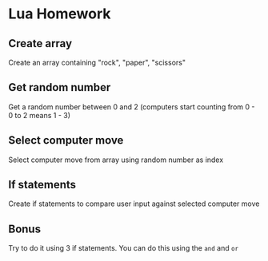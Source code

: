 # Lua Homework

## Create array

Create an array containing "rock", "paper", "scissors"

## Get random number

Get a random number between 0 and 2 (computers start counting from 0 - 0 to 2 means 1 - 3)

## Select computer move

Select computer move from array using random number as index

## If statements

Create if statements to compare user input against selected computer move

## Bonus

Try to do it using 3 if statements. You can do this using the `and` and `or`
